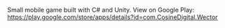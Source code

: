 Small mobile game built with C# and Unity. View on Google Play: https://play.google.com/store/apps/details?id=com.CosineDigital.Wector
